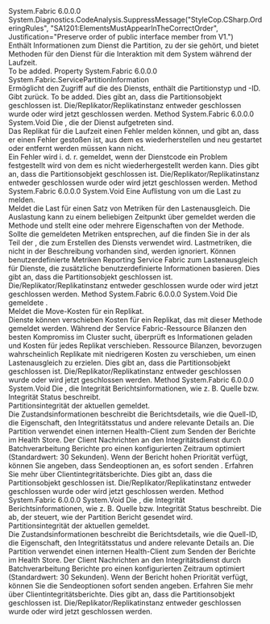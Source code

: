 <Type Name="IServicePartition" FullName="System.Fabric.IServicePartition">
  <TypeSignature Language="C#" Value="public interface IServicePartition" />
  <TypeSignature Language="ILAsm" Value=".class public interface auto ansi abstract IServicePartition" />
  <TypeSignature Language="DocId" Value="T:System.Fabric.IServicePartition" />
  <TypeSignature Language="VB.NET" Value="Public Interface IServicePartition" />
  <TypeSignature Language="F#" Value="type IServicePartition = interface" />
  <AssemblyInfo>
    <AssemblyName>System.Fabric</AssemblyName>
    <AssemblyVersion>6.0.0.0</AssemblyVersion>
  </AssemblyInfo>
  <Interfaces />
  <Attributes>
    <Attribute>
      <AttributeName>System.Diagnostics.CodeAnalysis.SuppressMessage("StyleCop.CSharp.OrderingRules", "SA1201:ElementsMustAppearInTheCorrectOrder", Justification="Preserve order of public interface member from V1.")</AttributeName>
    </Attribute>
  </Attributes>
  <Docs>
    <summary>
      <para>Enthält Informationen zum Dienst die Partition, zu der sie gehört, und bietet Methoden für den Dienst für die Interaktion mit dem System während der Laufzeit.</para>
    </summary>
    <remarks>To be added.</remarks>
  </Docs>
  <Members>
    <Member MemberName="PartitionInfo">
      <MemberSignature Language="C#" Value="public System.Fabric.ServicePartitionInformation PartitionInfo { get; }" />
      <MemberSignature Language="ILAsm" Value=".property instance class System.Fabric.ServicePartitionInformation PartitionInfo" />
      <MemberSignature Language="DocId" Value="P:System.Fabric.IServicePartition.PartitionInfo" />
      <MemberSignature Language="VB.NET" Value="Public ReadOnly Property PartitionInfo As ServicePartitionInformation" />
      <MemberSignature Language="F#" Value="member this.PartitionInfo : System.Fabric.ServicePartitionInformation" Usage="System.Fabric.IServicePartition.PartitionInfo" />
      <MemberType>Property</MemberType>
      <AssemblyInfo>
        <AssemblyName>System.Fabric</AssemblyName>
        <AssemblyVersion>6.0.0.0</AssemblyVersion>
      </AssemblyInfo>
      <ReturnValue>
        <ReturnType>System.Fabric.ServicePartitionInformation</ReturnType>
      </ReturnValue>
      <Docs>
        <summary>
          <para>Ermöglicht den Zugriff auf die <see cref="T:System.Fabric.ServicePartitionInformation" /> des Diensts, enthält die Partitionstyp und -ID.</para>
        </summary>
        <value>
          <para>Gibt <see cref="T:System.Fabric.ServicePartitionInformation" />zurück.</para>
        </value>
        <remarks>To be added.</remarks>
        <exception cref="T:System.Fabric.FabricObjectClosedException">
          <para>
                Dies gibt an, dass die Partitionsobjekt geschlossen ist. Die/Replikator/Replikatinstanz entweder geschlossen wurde oder wird jetzt geschlossen werden.</para>
        </exception>
      </Docs>
    </Member>
    <Member MemberName="ReportFault">
      <MemberSignature Language="C#" Value="public void ReportFault (System.Fabric.FaultType faultType);" />
      <MemberSignature Language="ILAsm" Value=".method public hidebysig newslot virtual instance void ReportFault(valuetype System.Fabric.FaultType faultType) cil managed" />
      <MemberSignature Language="DocId" Value="M:System.Fabric.IServicePartition.ReportFault(System.Fabric.FaultType)" />
      <MemberSignature Language="F#" Value="abstract member ReportFault : System.Fabric.FaultType -&gt; unit" Usage="iServicePartition.ReportFault faultType" />
      <MemberType>Method</MemberType>
      <AssemblyInfo>
        <AssemblyName>System.Fabric</AssemblyName>
        <AssemblyVersion>6.0.0.0</AssemblyVersion>
      </AssemblyInfo>
      <ReturnValue>
        <ReturnType>System.Void</ReturnType>
      </ReturnValue>
      <Parameters>
        <Parameter Name="faultType" Type="System.Fabric.FaultType" />
      </Parameters>
      <Docs>
        <param name="faultType">
          <para>Die <see cref="T:System.Fabric.FaultType" /> , die der Dienst aufgetreten sind.</para>
        </param>
        <summary>
          <para>Das Replikat für die Laufzeit einen Fehler melden können, und gibt an, dass er einen Fehler gestoßen ist, aus dem es wiederherstellen und neu gestartet oder entfernt werden müssen kann nicht.</para>
        </summary>
        <remarks>
          <para>Ein Fehler wird i. d. r. gemeldet, wenn der Dienstcode ein Problem festgestellt wird von dem es nicht wiederhergestellt werden kann.</para>
        </remarks>
        <exception cref="T:System.Fabric.FabricObjectClosedException">
          <para>
                Dies gibt an, dass die Partitionsobjekt geschlossen ist. Die/Replikator/Replikatinstanz entweder geschlossen wurde oder wird jetzt geschlossen werden.</para>
        </exception>
      </Docs>
    </Member>
    <Member MemberName="ReportLoad">
      <MemberSignature Language="C#" Value="public void ReportLoad (System.Collections.Generic.IEnumerable&lt;System.Fabric.LoadMetric&gt; metrics);" />
      <MemberSignature Language="ILAsm" Value=".method public hidebysig newslot virtual instance void ReportLoad(class System.Collections.Generic.IEnumerable`1&lt;class System.Fabric.LoadMetric&gt; metrics) cil managed" />
      <MemberSignature Language="DocId" Value="M:System.Fabric.IServicePartition.ReportLoad(System.Collections.Generic.IEnumerable{System.Fabric.LoadMetric})" />
      <MemberSignature Language="VB.NET" Value="Public Sub ReportLoad (metrics As IEnumerable(Of LoadMetric))" />
      <MemberSignature Language="F#" Value="abstract member ReportLoad : seq&lt;System.Fabric.LoadMetric&gt; -&gt; unit" Usage="iServicePartition.ReportLoad metrics" />
      <MemberType>Method</MemberType>
      <AssemblyInfo>
        <AssemblyName>System.Fabric</AssemblyName>
        <AssemblyVersion>6.0.0.0</AssemblyVersion>
      </AssemblyInfo>
      <ReturnValue>
        <ReturnType>System.Void</ReturnType>
      </ReturnValue>
      <Parameters>
        <Parameter Name="metrics" Type="System.Collections.Generic.IEnumerable&lt;System.Fabric.LoadMetric&gt;" />
      </Parameters>
      <Docs>
        <param name="metrics">
          <para>Eine Auflistung von <see cref="T:System.Fabric.LoadMetric" /> um die Last zu melden. </para>
        </param>
        <summary>
          <para>Meldet die Last für einen Satz von Metriken für den Lastenausgleich. Die Auslastung kann zu einem beliebigen Zeitpunkt über gemeldet werden die <see cref="M:System.Fabric.IServicePartition.ReportLoad(System.Collections.Generic.IEnumerable{System.Fabric.LoadMetric})" /> Methode und stellt eine oder mehrere Eigenschaften von der <see cref="T:System.Fabric.LoadMetric" /> Methode.</para>
        </summary>
        <remarks>
          <para>Sollte die gemeldeten Metriken entsprechen, auf die finden Sie in der <see cref="T:System.Fabric.Description.ServiceLoadMetricDescription" /> als Teil der <see cref="T:System.Fabric.Description.ServiceDescription" /> , die zum Erstellen des Diensts verwendet wird. Lastmetriken, die nicht in der Beschreibung vorhanden sind, werden ignoriert. Können benutzerdefinierte Metriken Reporting Service Fabric zum Lastenausgleich für Dienste, die zusätzliche benutzerdefinierte Informationen basieren.</para>
        </remarks>
        <exception cref="T:System.Fabric.FabricObjectClosedException">
          <para>
                Dies gibt an, dass die Partitionsobjekt geschlossen ist. Die/Replikator/Replikatinstanz entweder geschlossen wurde oder wird jetzt geschlossen werden.</para>
        </exception>
      </Docs>
    </Member>
    <Member MemberName="ReportMoveCost">
      <MemberSignature Language="C#" Value="public void ReportMoveCost (System.Fabric.MoveCost moveCost);" />
      <MemberSignature Language="ILAsm" Value=".method public hidebysig newslot virtual instance void ReportMoveCost(valuetype System.Fabric.MoveCost moveCost) cil managed" />
      <MemberSignature Language="DocId" Value="M:System.Fabric.IServicePartition.ReportMoveCost(System.Fabric.MoveCost)" />
      <MemberSignature Language="F#" Value="abstract member ReportMoveCost : System.Fabric.MoveCost -&gt; unit" Usage="iServicePartition.ReportMoveCost moveCost" />
      <MemberType>Method</MemberType>
      <AssemblyInfo>
        <AssemblyName>System.Fabric</AssemblyName>
        <AssemblyVersion>6.0.0.0</AssemblyVersion>
      </AssemblyInfo>
      <ReturnValue>
        <ReturnType>System.Void</ReturnType>
      </ReturnValue>
      <Parameters>
        <Parameter Name="moveCost" Type="System.Fabric.MoveCost" />
      </Parameters>
      <Docs>
        <param name="moveCost">
          <para>Die gemeldete <see cref="T:System.Fabric.MoveCost" />.</para>
        </param>
        <summary>
          <para>Meldet die Move-Kosten für ein Replikat.</para>
        </summary>
        <remarks>
          <para>Dienste können verschieben Kosten für ein Replikat, das mit dieser Methode gemeldet werden. Während der Service Fabric-Ressource Bilanzen den besten Kompromiss im Cluster sucht, überprüft es Informationen geladen und Kosten für jedes Replikat verschieben. Ressource Bilanzen, bevorzugen wahrscheinlich Replikate mit niedrigeren Kosten zu verschieben, um einen Lastenausgleich zu erzielen. </para>
        </remarks>
        <exception cref="T:System.Fabric.FabricObjectClosedException">
          <para>
                Dies gibt an, dass die Partitionsobjekt geschlossen ist. Die/Replikator/Replikatinstanz entweder geschlossen wurde oder wird jetzt geschlossen werden.</para>
        </exception>
      </Docs>
    </Member>
    <Member MemberName="ReportPartitionHealth">
      <MemberSignature Language="C#" Value="public void ReportPartitionHealth (System.Fabric.Health.HealthInformation healthInfo);" />
      <MemberSignature Language="ILAsm" Value=".method public hidebysig newslot virtual instance void ReportPartitionHealth(class System.Fabric.Health.HealthInformation healthInfo) cil managed" />
      <MemberSignature Language="DocId" Value="M:System.Fabric.IServicePartition.ReportPartitionHealth(System.Fabric.Health.HealthInformation)" />
      <MemberSignature Language="VB.NET" Value="Public Sub ReportPartitionHealth (healthInfo As HealthInformation)" />
      <MemberSignature Language="F#" Value="abstract member ReportPartitionHealth : System.Fabric.Health.HealthInformation -&gt; unit" Usage="iServicePartition.ReportPartitionHealth healthInfo" />
      <MemberType>Method</MemberType>
      <AssemblyInfo>
        <AssemblyName>System.Fabric</AssemblyName>
        <AssemblyVersion>6.0.0.0</AssemblyVersion>
      </AssemblyInfo>
      <ReturnValue>
        <ReturnType>System.Void</ReturnType>
      </ReturnValue>
      <Parameters>
        <Parameter Name="healthInfo" Type="System.Fabric.Health.HealthInformation" />
      </Parameters>
      <Docs>
        <param name="healthInfo">Die <see cref="T:System.Fabric.Health.HealthInformation" /> , die Integrität Berichtsinformationen, wie z. B. Quelle bzw. Integrität Status beschreibt.</param>
        <summary>
            Partitionsintegrität der aktuellen gemeldet. 
            </summary>
        <returns />
        <remarks>
          <para>Die Zustandsinformationen beschreibt die Berichtsdetails, wie die Quell-ID, die Eigenschaft, den Integritätsstatus und andere relevante Details an.
            Die Partition verwendet einen internen Health-Client zum Senden der Berichte im Health Store.
            Der Client Nachrichten an den Integritätsdienst durch Batchverarbeitung Berichte pro einen konfigurierten Zeitraum optimiert (Standardwert: 30 Sekunden).
            Wenn der Bericht hohen Priorität verfügt, können Sie angeben, dass Sendeoptionen an, es sofort senden <see cref="M:System.Fabric.IServicePartition.ReportPartitionHealth(System.Fabric.Health.HealthInformation,System.Fabric.Health.HealthReportSendOptions)" />.
            </para>
          <para>Erfahren Sie mehr über <see href="https://docs.microsoft.com/azure/service-fabric/service-fabric-report-health">Clientintegritätsberichte</see>.</para>
        </remarks>
        <exception cref="T:System.Fabric.FabricObjectClosedException">
          <para>
                Dies gibt an, dass die Partitionsobjekt geschlossen ist. Die/Replikator/Replikatinstanz entweder geschlossen wurde oder wird jetzt geschlossen werden.</para>
        </exception>
      </Docs>
    </Member>
    <Member MemberName="ReportPartitionHealth">
      <MemberSignature Language="C#" Value="public void ReportPartitionHealth (System.Fabric.Health.HealthInformation healthInfo, System.Fabric.Health.HealthReportSendOptions sendOptions);" />
      <MemberSignature Language="ILAsm" Value=".method public hidebysig newslot virtual instance void ReportPartitionHealth(class System.Fabric.Health.HealthInformation healthInfo, class System.Fabric.Health.HealthReportSendOptions sendOptions) cil managed" />
      <MemberSignature Language="DocId" Value="M:System.Fabric.IServicePartition.ReportPartitionHealth(System.Fabric.Health.HealthInformation,System.Fabric.Health.HealthReportSendOptions)" />
      <MemberSignature Language="VB.NET" Value="Public Sub ReportPartitionHealth (healthInfo As HealthInformation, sendOptions As HealthReportSendOptions)" />
      <MemberSignature Language="F#" Value="abstract member ReportPartitionHealth : System.Fabric.Health.HealthInformation * System.Fabric.Health.HealthReportSendOptions -&gt; unit" Usage="iServicePartition.ReportPartitionHealth (healthInfo, sendOptions)" />
      <MemberType>Method</MemberType>
      <AssemblyInfo>
        <AssemblyName>System.Fabric</AssemblyName>
        <AssemblyVersion>6.0.0.0</AssemblyVersion>
      </AssemblyInfo>
      <ReturnValue>
        <ReturnType>System.Void</ReturnType>
      </ReturnValue>
      <Parameters>
        <Parameter Name="healthInfo" Type="System.Fabric.Health.HealthInformation" />
        <Parameter Name="sendOptions" Type="System.Fabric.Health.HealthReportSendOptions" />
      </Parameters>
      <Docs>
        <param name="healthInfo">Die <see cref="T:System.Fabric.Health.HealthInformation" /> , die Integrität Berichtsinformationen, wie z. B. Quelle bzw. Integrität Status beschreibt.</param>
        <param name="sendOptions">
          <para>Die <see cref="T:System.Fabric.Health.HealthReportSendOptions" /> ab, der steuert, wie der Partition Bericht gesendet wird.</para>
        </param>
        <summary>
            Partitionsintegrität der aktuellen gemeldet. 
            </summary>
        <returns />
        <remarks>
          <para>Die Zustandsinformationen beschreibt die Berichtsdetails, wie die Quell-ID, die Eigenschaft, den Integritätsstatus und andere relevante Details an.
            Die Partition verwendet einen internen Health-Client zum Senden der Berichte im Health Store.
            Der Client Nachrichten an den Integritätsdienst durch Batchverarbeitung Berichte pro einen konfigurierten Zeitraum optimiert (Standardwert: 30 Sekunden).
            Wenn der Bericht hohen Priorität verfügt, können Sie die Sendeoptionen sofort senden angeben.
            </para>
          <para>Erfahren Sie mehr über <see href="https://docs.microsoft.com/azure/service-fabric/service-fabric-report-health">Clientintegritätsberichte</see>.</para>
        </remarks>
        <exception cref="T:System.Fabric.FabricObjectClosedException">
          <para>
                Dies gibt an, dass die Partitionsobjekt geschlossen ist. Die/Replikator/Replikatinstanz entweder geschlossen wurde oder wird jetzt geschlossen werden.</para>
        </exception>
      </Docs>
    </Member>
  </Members>
</Type>
